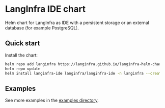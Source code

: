 # LangInfra IDE chart

Helm chart for LangInfra as IDE with a persistent storage or an external database (for example PostgreSQL).


## Quick start

Install the chart:

```bash
helm repo add langinfra https://langinfra.github.io/langinfra-helm-charts
helm repo update
helm install langinfra-ide langinfra/langinfra-ide -n langinfra --create-namespace
```


## Examples
See more examples in the [examples directory](https://github.com/langinfra/langinfra-helm-charts/tree/main/examples/langinfra-ide).